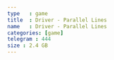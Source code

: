 ```yaml
---
type   : game
title  : Driver - Parallel Lines
name   : Driver - Parallel Lines
categories: [game]
telegram : 444
size : 2.4 GB
---
```



